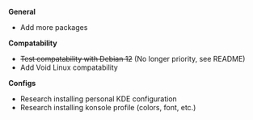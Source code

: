 **General**

- Add more packages

**Compatability** 

- ~~Test compatability with Debian 12~~ (No longer priority, see README)
- Add Void Linux compatability 

**Configs**

- Research installing personal KDE configuration
- Research installing konsole profile (colors, font, etc.)